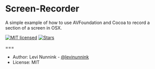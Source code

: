 # Screen-Recorder

A simple example of how to use AVFoundation and Cocoa to record a section of a screen in OSX.

[![MIT licensed](https://img.shields.io/badge/license-MIT-blue.svg)](https://raw.githubusercontent.com/levinunnink/Screen-Recorder/master/LICENSE)
[![Stars](https://img.shields.io/github/stars/levinunnink/Screen-Recorder.svg?style=social&label=Star&maxAge=3600)](https://github.com/levinunnink/Screen-Recorder/stargazers)

===

- Author: Levi Nunnink - [@levinunnink](https://github.com/levinunnink)
- License: MIT